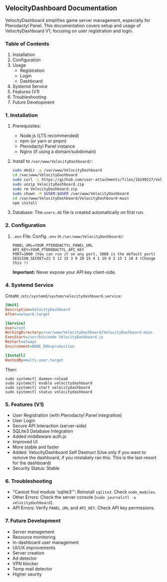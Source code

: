 ## VelocityDashboard Documentation

VelocityDashboard simplifies game server management, especially for Pterodactyl Panel. This documentation covers setup and usage of VelocityDashboard V1, focusing on user registration and login.

### Table of Contents

1.  Installation
2.  Configuration
3.  Usage
    *   Registration
    *   Login
    *   Dashboard
4.  Systemd Service
5.  Features (V1)
6.  Troubleshooting
7.  Future Development

### 1. Installation

1.  Prerequisites:
    *   Node.js (LTS recommended)
    *   npm (or yarn or pnpm)
    *   Pterodactyl Panel instance
    *   Nginx (if using a domain/subdomain)

2.  Install to `/var/www/VelocityDashboard/`:

    ```bash
    sudo mkdir -p /var/www/VelocityDashboard
    cd /var/www/VelocityDashboard
    sudo curl -L https://github.com/user-attachments/files/18199227/VelocityDashboard.zip
    sudo unzip VelocityDashboard.zip
    sudo rm VelocityDashboard.zip
    sudo chown -R $USER:$USER /var/www/VelocityDashboard
    cd /var/www/VelocityDashboard/VelocityDashboard-main
    npm install
    ```

3.  Database: The `users.db` file is created automatically on first run.

### 2. Configuration

1.  `.env` File: Config `.env` in `/var/www/VelocityDashboard/`:

    ```
    PANEL_URL=YOUR_PTERODACTYL_PANEL_URL
    API_KEY=YOUR_PTERODACTYL_API_KEY
    PORT=3000 (You can run it on any port, 3000 is the default port)
    SESSION_SECRET=22 5 12 15 3 9 20 25 4 1 19 8 2 15 1 18 4 (Change this !)
    ```

    **Important:** Never expose your API key client-side.

### 4. Systemd Service

Create `/etc/systemd/system/velocitydashboard.service`:

```ini
[Unit]
Description=VelocityDashboard
After=network.target

[Service]
User=root
WorkingDirectory=/var/www/VelocityDashboard/VelocityDashboard-main
ExecStart=/usr/bin/node VelocityDashboard.js
Restart=always
Environment=NODE_ENV=production

[Install]
WantedBy=multi-user.target
```

Then:

```
sudo systemctl daemon-reload
sudo systemctl enable velocitydashboard
sudo systemctl start velocitydashboard
sudo systemctl status velocitydashboard
```

### 5. Features (V1)

*   User Registration (with Pterodactyl Panel integration)
*   User Login
*   Secure API Interaction (server-side)
*   SQLite3 Database Integration
*   Added middleware auth.js
*   Improved UI
*   More stable and faster
*   Added: VelocityDashboard Self Destruct (Use only if you want to remove the dashboard, if you mistakely ran this. This is the last-resort for the dashboard)
*   Security Status: Stable

### 6. Troubleshooting

*   "Cannot find module 'sqlite3'": Reinstall `sqlite3`. Check `node_modules`.
*   Other Errors: Check the server console (`sudo journalctl -u velocitydashboard`).
*   API Errors: Verify `PANEL_URL` and `API_KEY`. Check API key permissions.

### 7. Future Development

*   Server management
*   Resource monitoring
*   In-dashboard user management
*   UI/UX improvements
*   Server creation
*   Ad detector
*   VPN blocker
*   Temp mail detector
*   Higher seurity
